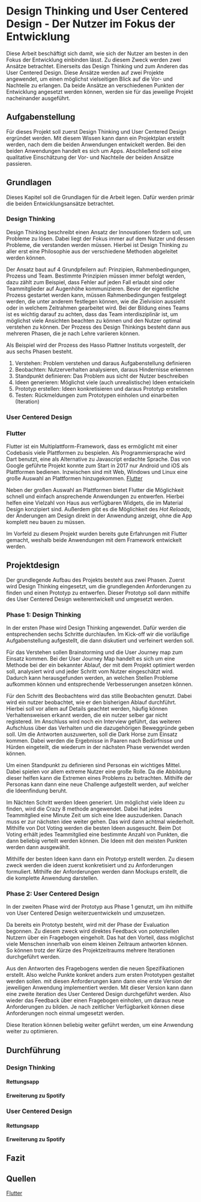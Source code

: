 # Design Thinking und User Centered Design - Der Nutzer im Fokus der Entwicklung

Diese Arbeit beschäftigt sich damit, wie sich der Nutzer am besten in den Fokus der Entwicklung einbinden lässt. Zu
diesem Zweck werden zwei Ansätze betrachtet. Einerseits das Design Thinking und zum Anderen das User Centered Design.
Diese Ansätze werden auf zwei Projekte angewendet, um einen möglichst vielseitigen Blick auf die Vor- und Nachteile zu
erlangen. Da beide Ansätze an verschiedenen Punkten der Entwicklung angesetzt werden können, werden sie für das
jeweilige Projekt nacheinander ausgeführt.

## Aufgabenstellung

Für dieses Projekt soll zuerst Design Thinking und User Centered Design ergründet werden. Mit diesem Wissen kann dann
ein Projektplan erstellt werden, nach dem die beiden Anwendungen entwickelt werden. Bei den beiden Anwendungen handelt
es sich um Apps. Abschließend soll eine qualitative Einschätzung der Vor- und Nachteile der beiden Ansätze passieren.

## Grundlagen

Dieses Kapitel soll die Grundlagen für die Arbeit legen. Dafür werden primär die beiden Entwicklungsansätze betrachtet.

### Design Thinking

Design Thinking beschreibt einen Ansatz der Innovationen fördern soll, um Probleme zu lösen. Dabei liegt der Fokus immer
auf dem Nutzer und dessen Probleme, die verstanden werden müssen. Hierbei ist Design Thinking zu aller erst eine
Philosophie aus der verschiedene Methoden abgeleitet werden können.

Der Ansatz baut auf 4 Grundpfeilern auf: Prinzipien, Rahmenbedingungen, Prozess und Team. Bestimmte Prinzipien müssen
immer befolgt werden, dazu zählt zum Beispiel, dass Fehler auf jeden Fall erlaubt sind oder Teammitglieder auf Augenhöhe
kommunizieren. Bevor der eigentliche Prozess gestartet werden kann, müssen Rahmenbedingungen festgelegt werden, die
unter anderem festlegen können, wie die Zielvision aussieht oder in welchem Zeitrahmen gearbeitet wird. Bei der Bildung
eines Teams ist es wichtig darauf zu achten, dass das Team interdisziplinär ist, um möglichst viele Ansichten beachten
zu können und den Nutzer optimal verstehen zu können. Der Prozess des Design Thinkings besteht dann aus mehreren Phasen,
die je nach Lehre variieren können.

Als Beispiel wird der Prozess des Hasso Plattner Instituts vorgestellt, der aus sechs Phasen besteht.

1. Verstehen: Problem verstehen und daraus Aufgabenstellung definieren
2. Beobachten: Nutzerverhalten analysieren, daraus Hindernisse erkennen
3. Standpunkt definieren: Das Problem aus sicht der Nutzer beschreiben
4. Ideen generieren: Möglichst viele (auch unrealistische) Ideen entwickeln
5. Prototyp erstellen: Ideen konkretisieren und daraus Prototyp erstellen
6. Testen: Rückmeldungen zum Prototypen einholen und einarbeiten (Iteration)

### User Centered Design

### Flutter

Flutter ist ein Multiplattform-Framework, dass es ermöglicht mit einer Codebasis viele Plattformen zu bespielen. Als
Programmiersprache wird Dart benutzt, eine als Alternative zu Javascript erdachte Sprache. Das von Google geführte
Projekt konnte zum Start in 2017 nur Android und iOS als Plattformen bedienen. Inzwischen sind mit Web, Windows und
Linux eine große Auswahl an Plattformen hinzugekommen. [Flutter]

Neben der großen Auswahl an Plattformen bietet Flutter die Möglichkeit schnell und einfach ansprechende Anwendungen zu
entwerfen. Hierbei helfen eine Vielzahl von Haus aus verfügbaren Widgets, die im Material Design konzipiert sind.
Außerdem gibt es die Möglichkeit des *Hot Reloads*, der Änderungen am Design direkt in der Anwendung anzeigt, ohne die
App komplett neu bauen zu müssen.

Im Vorfeld zu diesem Projekt wurden bereits gute Erfahrungen mit Flutter gemacht, weshalb beide Anwendungen mit dem
Framework entwickelt werden.

## Projektdesign

Der grundlegende Aufbau des Projekts besteht aus zwei Phasen. Zuerst wird Design Thinking eingesetzt, um die
grundlegenden Anforderungen zu finden und einen Prototyp zu entwerfen. Dieser Prototyp soll dann mithilfe des User
Centered Design weiterentwickelt und umgesetzt werden.

### Phase 1: Design Thinking

In der ersten Phase wird Design Thinking angewendet. Dafür werden die entsprechenden sechs Schritte durchlaufen. Im
Kick-off wir die vorläufige Aufgabenstellung aufgestellt, die dann diskutiert und verfeinert werden soll.

Für das Verstehen sollen Brainstorming und die User Journey map zum Einsatz kommen. Bei der User Journey Map handelt es
sich um eine Methode bei der ein bekannter Ablauf, der mit dem Projekt optimiert werden soll, analysiert wird und
jeder Schritt vom Nutzer eingeschätzt wird. Dadurch kann herausgefunden werden, an welchen Stellen Probleme aufkommen
können und entsprechende Verbesserungen ansetzen können.

Für den Schritt des Beobachtens wird das stille Beobachten genutzt. Dabei wird ein nutzer beobachtet, wie er den
bisherigen Ablauf durchführt. Hierbei soll vor allem auf Details geachtet werden, häufig können Verhaltensweisen erkannt
werden, die ein nutzer selber gar nicht registered. Im Anschluss wird noch ein Interview geführt, das weiteren
Aufschluss über das Verhalten und die dazugehörigen Beweggründe geben soll. Um die Antworten auszuwerten, soll die Dark
Horse zum Einsatz kommen. Dabei werden die Ergebnisse in Paaren nach Bedürfnisse und Hürden eingeteilt, die wiederum in
der nächsten Phase verwendet werden können.

Um einen Standpunkt zu definieren sind Personas ein wichtiges Mittel. Dabei spielen vor allem extreme Nutzer eine große
Rolle. Da die Abbildung dieser helfen kann die Extremen eines Problems zu betrachten. Mithilfe der Personas kann dann
eine neue Challenge aufgestellt werden, auf welcher die Ideenfindung beruht.

Im Nächten Schritt werden Ideen generiert. Um möglichst viele Ideen zu finden, wird die Crazy 8 methode angewendet.
Dabei hat jedes Teammitglied eine Minute Zeit um sich eine Idee auszudenken. Danach muss er zur nächsten idee weiter
gehen. Das wird dann achtmal wiederholt. Mithilfe von Dot Voting werden die besten Ideen ausgesucht. Beim Dot Voting
erhält jedes Teammitglied eine bestimmte Anzahl von Punkten, die dann beliebig verteilt werden können. Die Ideen mit den
meisten Punkten werden dann ausgewählt.

Mithilfe der besten Ideen kann dann ein Prototyp erstellt werden. Zu diesem zweck werden die ideen zuerst konkretisiert
und zu Anforderungen formuliert. Mithilfe der Anforderungen werden dann Mockups erstellt, die die komplette Anwendung
darstellen.

### Phase 2: User Centered Design

In der zweiten Phase wird der Prototyp aus Phase 1 genutzt, um ihn mithilfe von User Centered Design weiterzuentwickeln
und umzusetzen.

Da bereits ein Prototyp besteht, wird mit der Phase der Evaluation begonnen. Zu diesem zweck wird direktes Feedback von
potenziellen Nutzern über ein Fragebogen eingeholt. Das hat den Vorteil, dass möglichst viele Menschen innerhalb von
einem kleinen Zeitraum antworten können. So können trotz der Kürze des Projektzeitraums mehrere Iterationen durchgeführt
werden.

Aus den Antworten des Fragebogens werden die neuen Spezifikationen erstellt. Also welche Punkte konkret anders zum
ersten Prototypen gestaltet werden sollen. mit diesen Anforderungen kann dann eine erste Version der jeweiligen
Anwendung implementiert werden. Mit dieser Version kann dann eine zweite iteration des User Centered Design durchgeführt
werden. Also wieder das Feedback über einen Fragebogen einholen, um daraus neue Anforderungen zu bilden. Je nach
zeitlicher Verfügbarkeit können diese Anforderungen noch einmal umgesetzt werden. 

Diese Iteration können beliebig weiter geführt werden, um eine Anwendung weiter zu optimieren. 

## Durchführung

### Design Thinking

#### Rettungsapp

#### Erweiterung zu Spotify

### User Centered Design

#### Rettungsapp

#### Erweiterung zu Spotify

## Fazit

## Quellen

[Flutter]

[Flutter]: https://flutter.dev/




